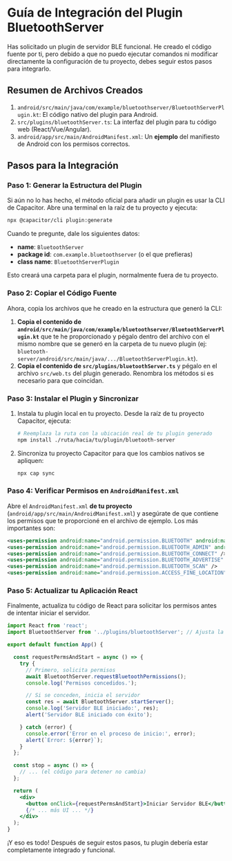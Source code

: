 # Guía de Integración del Plugin BluetoothServer

Has solicitado un plugin de servidor BLE funcional. He creado el código fuente por ti, pero debido a que no puedo ejecutar comandos ni modificar directamente la configuración de tu proyecto, debes seguir estos pasos para integrarlo.

## Resumen de Archivos Creados

1.  `android/src/main/java/com/example/bluetoothserver/BluetoothServerPlugin.kt`: El código nativo del plugin para Android.
2.  `src/plugins/bluetoothServer.ts`: La interfaz del plugin para tu código web (React/Vue/Angular).
3.  `android/app/src/main/AndroidManifest.xml`: Un **ejemplo** del manifiesto de Android con los permisos correctos.

## Pasos para la Integración

### Paso 1: Generar la Estructura del Plugin

Si aún no lo has hecho, el método oficial para añadir un plugin es usar la CLI de Capacitor. Abre una terminal en la raíz de tu proyecto y ejecuta:

```bash
npx @capacitor/cli plugin:generate
```

Cuando te pregunte, dale los siguientes datos:
- **name**: `BluetoothServer`
- **package id**: `com.example.bluetoothserver` (o el que prefieras)
- **class name**: `BluetoothServerPlugin`

Esto creará una carpeta para el plugin, normalmente fuera de tu proyecto.

### Paso 2: Copiar el Código Fuente

Ahora, copia los archivos que he creado en la estructura que generó la CLI:

1.  **Copia el contenido de `android/src/main/java/com/example/bluetoothserver/BluetoothServerPlugin.kt`** que te he proporcionado y pégalo dentro del archivo con el mismo nombre que se generó en la carpeta de tu nuevo plugin (ej: `bluetooth-server/android/src/main/java/.../BluetoothServerPlugin.kt`).
2.  **Copia el contenido de `src/plugins/bluetoothServer.ts`** y pégalo en el archivo `src/web.ts` del plugin generado. Renombra los métodos si es necesario para que coincidan.

### Paso 3: Instalar el Plugin y Sincronizar

1.  Instala tu plugin local en tu proyecto. Desde la raíz de tu proyecto Capacitor, ejecuta:
    ```bash
    # Reemplaza la ruta con la ubicación real de tu plugin generado
    npm install ./ruta/hacia/tu/plugin/bluetooth-server
    ```

2.  Sincroniza tu proyecto Capacitor para que los cambios nativos se apliquen:
    ```bash
    npx cap sync
    ```

### Paso 4: Verificar Permisos en `AndroidManifest.xml`

Abre el `AndroidManifest.xml` **de tu proyecto** (`android/app/src/main/AndroidManifest.xml`) y asegúrate de que contiene los permisos que te proporcioné en el archivo de ejemplo. Los más importantes son:

```xml
<uses-permission android:name="android.permission.BLUETOOTH" android:maxSdkVersion="30" />
<uses-permission android:name="android.permission.BLUETOOTH_ADMIN" android:maxSdkVersion="30" />
<uses-permission android:name="android.permission.BLUETOOTH_CONNECT" />
<uses-permission android:name="android.permission.BLUETOOTH_ADVERTISE" />
<uses-permission android:name="android.permission.BLUETOOTH_SCAN" />
<uses-permission android:name="android.permission.ACCESS_FINE_LOCATION" />
```

### Paso 5: Actualizar tu Aplicación React

Finalmente, actualiza tu código de React para solicitar los permisos antes de intentar iniciar el servidor.

```jsx
import React from 'react';
import BluetoothServer from '../plugins/bluetoothServer'; // Ajusta la ruta si es necesario

export default function App() {

  const requestPermsAndStart = async () => {
    try {
      // Primero, solicita permisos
      await BluetoothServer.requestBluetoothPermissions();
      console.log('Permisos concedidos.');

      // Si se conceden, inicia el servidor
      const res = await BluetoothServer.startServer();
      console.log('Servidor BLE iniciado:', res);
      alert('Servidor BLE iniciado con éxito');

    } catch (error) {
      console.error('Error en el proceso de inicio:', error);
      alert(`Error: ${error}`);
    }
  };

  const stop = async () => {
    // ... (el código para detener no cambia)
  };

  return (
    <div>
      <button onClick={requestPermsAndStart}>Iniciar Servidor BLE</button>
      {/* ... más UI ... */}
    </div>
  );
}
```

¡Y eso es todo! Después de seguir estos pasos, tu plugin debería estar completamente integrado y funcional.
